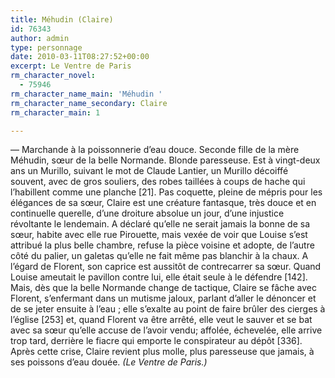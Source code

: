 ```yaml
---
title: Méhudin (Claire)
id: 76343
author: admin
type: personnage
date: 2010-03-11T08:27:52+00:00
excerpt: Le Ventre de Paris
rm_character_novel:
  - 75946
rm_character_name_main: 'Méhudin '
rm_character_name_secondary: Claire
rm_character_main: 1

---
```

— Marchande à la poissonnerie d’eau douce. Seconde fille de la mère Méhudin, sœur de la belle Normande. Blonde paresseuse. Est à vingt-deux ans un Murillo, suivant le mot de Claude Lantier, un Murillo décoiffé souvent, avec de gros souliers, des robes taillées à coups de hache qui l’habillent comme une planche [21]. Pas coquette, pleine de mépris pour les élégances de sa sœur, Claire est une créature fantasque, très douce et en continuelle querelle, d’une droiture absolue un jour, d’une injustice révoltante le lendemain. A déclaré qu’elle ne serait jamais la bonne de sa sœur, habite avec elle rue Pirouette, mais vexée de voir que Louise s’est attribué la plus belle chambre, refuse la pièce voisine et adopte, de l’autre côté du palier, un galetas qu’elle ne fait même pas blanchir à la chaux. A l’égard de Florent, son caprice est aussitôt de contrecarrer sa sœur. Quand Louise ameutait le pavillon contre lui, elle était seule à le défendre [142]. Mais, dès que la belle Normande change de tactique, Claire se fâche avec Florent, s’enfermant dans un mutisme jaloux, parlant d’aller le dénoncer et de se jeter ensuite à l’eau ; elle s’exalte au point de faire brûler des cierges à l’église [253] et, quand Florent va être arrêté, elle veut le sauver et se bat avec sa sœur qu’elle accuse de l’avoir vendu; affolée, échevelée, elle arrive trop tard, derrière le fiacre qui emporte le conspirateur au dépôt [336]. Après cette crise, Claire revient plus molle, plus paresseuse que jamais, à ses poissons d’eau douée. _(Le Ventre de Paris.)_